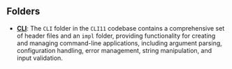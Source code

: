 ## Folders
- **[CLI](include/CLI.driver.md)**: The `CLI` folder in the `CLI11` codebase contains a comprehensive set of header files and an `impl` folder, providing functionality for creating and managing command-line applications, including argument parsing, configuration handling, error management, string manipulation, and input validation.

